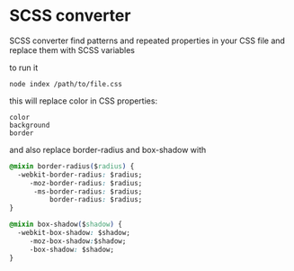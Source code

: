 # SCSS converter 
SCSS converter find patterns and repeated properties in your CSS file and replace them with SCSS variables

to run it

```
node index /path/to/file.css
```

this will replace color in CSS properties:

```
color
background
border
```

and also replace border-radius and box-shadow with
```css
@mixin border-radius($radius) {
  -webkit-border-radius: $radius;
     -moz-border-radius: $radius;
      -ms-border-radius: $radius;
          border-radius: $radius;
}

@mixin box-shadow($shadow) {
  -webkit-box-shadow: $shadow;
     -moz-box-shadow:$shadow;
     -box-shadow: $shadow;
}
```